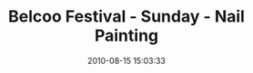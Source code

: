 ---
id: 72157638087430694
title: Belcoo Festival - Sunday - Nail Painting
cover: https://farm6.staticflickr.com/5548/11071054335_1f0c5c0af6_q.jpg
date: 2010-08-15 15:03:33
photos:
  - thumbnail: https://farm6.staticflickr.com/5548/11071054335_1f0c5c0af6_q.jpg
    original: https://farm6.staticflickr.com/5548/11071054335_bf624fe9fe_o.jpg
    title: _MG_0296
  - thumbnail: https://farm8.staticflickr.com/7383/11071152116_2b16263d63_q.jpg
    original: https://farm8.staticflickr.com/7383/11071152116_ae5e3ef2e1_o.jpg
    title: _MG_0298
  - thumbnail: https://farm6.staticflickr.com/5499/11071210743_2c5592920e_q.jpg
    original: https://farm6.staticflickr.com/5499/11071210743_37ac646c1e_o.jpg
    title: _MG_0299
  - thumbnail: https://farm4.staticflickr.com/3693/11071053325_a563112394_q.jpg
    original: https://farm4.staticflickr.com/3693/11071053325_b37a4a345e_o.jpg
    title: _MG_1180
  - thumbnail: https://farm8.staticflickr.com/7352/11071053175_61c1222396_q.jpg
    original: https://farm8.staticflickr.com/7352/11071053175_a49d4541db_o.jpg
    title: _MG_1181
  - thumbnail: https://farm6.staticflickr.com/5534/11071153826_9799782c1b_q.jpg
    original: https://farm6.staticflickr.com/5534/11071153826_bdb244b289_o.jpg
    title: _MG_1182
  - thumbnail: https://farm8.staticflickr.com/7359/11071162844_90a06222d1_q.jpg
    original: https://farm8.staticflickr.com/7359/11071162844_9becb98ff9_o.jpg
    title: _MG_1183
  - thumbnail: https://farm3.staticflickr.com/2826/11071162074_4800bf18e3_q.jpg
    original: https://farm3.staticflickr.com/2826/11071162074_8cfc374633_o.jpg
    title: IMG_0187
---